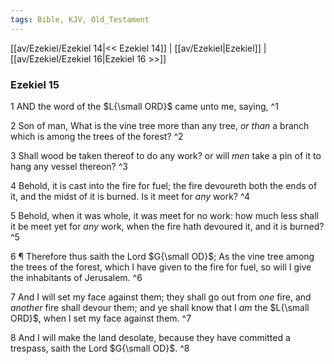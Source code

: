 ```yaml
---
tags: Bible, KJV, Old_Testament
---
```


[[av/Ezekiel/Ezekiel 14|<< Ezekiel 14]] | [[av/Ezekiel|Ezekiel]] | [[av/Ezekiel/Ezekiel 16|Ezekiel 16 >>]]

### Ezekiel 15

1 AND the word of the $L{\small ORD}$ came unto me, saying, ^1

2 Son of man, What is the vine tree more than any tree, _or_ _than_ a branch which is among the trees of the forest? ^2

3 Shall wood be taken thereof to do any work? or will _men_ take a pin of it to hang any vessel thereon? ^3

4 Behold, it is cast into the fire for fuel; the fire devoureth both the ends of it, and the midst of it is burned. Is it meet for _any_ work? ^4

5 Behold, when it was whole, it was meet for no work: how much less shall it be meet yet for _any_ work, when the fire hath devoured it, and it is burned? ^5

6 ¶ Therefore thus saith the Lord $G{\small OD}$; As the vine tree among the trees of the forest, which I have given to the fire for fuel, so will I give the inhabitants of Jerusalem. ^6

7 And I will set my face against them; they shall go out from _one_ fire, and _another_ fire shall devour them; and ye shall know that I _am_ the $L{\small ORD}$, when I set my face against them. ^7

8 And I will make the land desolate, because they have committed a trespass, saith the Lord $G{\small OD}$. ^8
